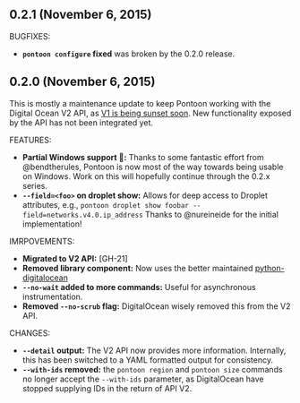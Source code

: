 ## 0.2.1 (November 6, 2015)

BUGFIXES:

   * **`pontoon configure` fixed** was broken by the 0.2.0 release.

## 0.2.0 (November 6, 2015)

This is mostly a maintenance update to keep Pontoon working with the Digital Ocean V2 API, as [V1 is being sunset soon](https://github.com/duggan/pontoon/issues/21). New functionality exposed by the API has not been integrated yet.

FEATURES:

   * **Partial Windows support :tada::** Thanks to some fantastic effort from @bendtherules, Pontoon is now most of the way towards being usable on Windows. Work on this will hopefully continue through the 0.2.x series.
   * **`--field=<foo>` on droplet show:** Allows for deep access to Droplet attributes, e.g., `pontoon droplet show foobar --field=networks.v4.0.ip_address`
   Thanks to @nureineide for the initial implementation!

IMRPOVEMENTS:

   * **Migrated to V2 API:** [GH-21]
   * **Removed library component:** Now uses the better maintained [python-digitalocean](https://github.com/koalalorenzo/python-digitalocean)
   * **`--no-wait` added to more commands:** Useful for asynchronous instrumentation.
   * **Removed `--no-scrub` flag:** DigitalOcean wisely removed this from the V2 API.
	
CHANGES:

   * **`--detail` output:** The V2 API now provides more information. Internally,
   this has been switched to a YAML formatted output for consistency.
   * **`--with-ids` removed:** the `pontoon region` and `pontoon size` commands no longer accept the `--with-ids` parameter, as DigitalOcean have stopped supplying IDs in the return of API V2.
